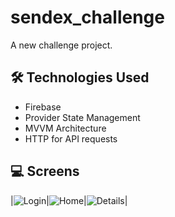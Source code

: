 # sendex_challenge

A new challenge project.

## 🛠️ Technologies Used
- Firebase
- Provider State Management
- MVVM Architecture
- HTTP for API requests

## 💻 Screens

|![Login](https://github.com/ahmedasaber/activationCode/blob/main/WhatsApp%20Image%202025-04-04%20at%2018.48.27_3f27605d.jpg)|![Home](https://github.com/ahmedasaber/activationCode/blob/main/WhatsApp%20Image%202025-04-04%20at%2018.48.28_cc5e7190.jpg)|![Details](https://github.com/ahmedasaber/activationCode/blob/main/WhatsApp%20Image%202025-04-04%20at%2018.48.27_c0ca9a0d.jpg)|



